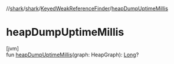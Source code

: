 //[shark](../../../index.md)/[shark](../index.md)/[KeyedWeakReferenceFinder](index.md)/[heapDumpUptimeMillis](heap-dump-uptime-millis.md)

# heapDumpUptimeMillis

[jvm]\
fun [heapDumpUptimeMillis](heap-dump-uptime-millis.md)(graph: HeapGraph): [Long](https://kotlinlang.org/api/latest/jvm/stdlib/kotlin/-long/index.html)?
